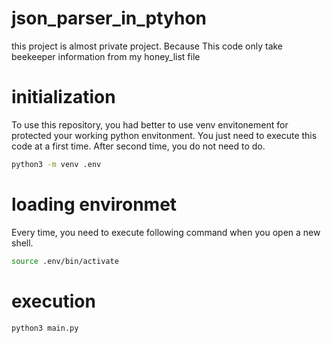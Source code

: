 # json_parser_in_ptyhon
this project is almost private project. Because This code only take beekeeper information from my honey_list file

# initialization
To use this repository, you had better to use venv envitonement for protected your working python envitonment. You just need to execute this code at a first time. After second time, you do not need to do.

```bash
python3 -m venv .env
```

# loading environmet
Every time, you need to execute following command when you open a new shell.

```bash
source .env/bin/activate
```

# execution 
```bash
python3 main.py
```